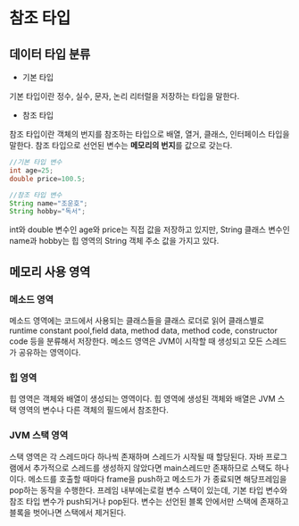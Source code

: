 # 참조 타입

## 데이터 타입 분류

* 기본 타입

기본 타입이란 정수, 실수, 문자, 논리 리터럴을 저장하는 타입을 말한다.

* 참조 타입

참조 타입이란 객체의 번지를 참조하는 타입으로 배열, 열거, 클래스, 인터페이스 타입을 말한다. 참조 타입으로 선언된 변수는 **메모리의 번지**를 값으로 갖는다. 

```java
//기본 타입 변수
int age=25;
double price=100.5;

//참조 타입 변수
String name="조운호";
String hobby="독서";
```

int와 double 변수인 age와 price는 직접 값을 저장하고 있지만, String 클래스 변수인 name과 hobby는 힙 영역의 String 객체 주소 값을 가지고 있다.

## 메모리 사용 영역
### 메소드 영역
메소드 영역에는 코드에서 사용되는 클래스들을 클래스 로더로 읽어 클래스별로 runtime constant pool,field data, method data, method code, constructor code 등을 분류해서 저장한다. 메소드 영역은 JVM이 시작할 때
생성되고 모든 스레드가 공유하는 영역이다.
### 힙 영역
힙 영역은 객체와 배열이 생성되는 영역이다. 힙 영역에 생성된 객체와 배열은 JVM 스택 영역의 변수나 다른 객체의 필드에서 참조한다.
### JVM 스택 영역
스택 영역은 각 스레드마다 하나씩 존재하며 스레드가 시작될 때 할당된다. 자바 프로그램에서 추가적으로 스레드를 생성하지 않았다면 main스레드만 존재하므로 스택도 하나이다. 메소드를 호출할 때마다 frame을 push하고 메소드가
가 종료되면 해당프레임을 pop하는 동작을 수행한다.   프레임 내부에는로컬 변수 스택이 있는데, 기본 타입 변수와 참조 타입 변수가 push되거나 pop된다. 변수는 선언된 블록 안에서만 스택에 존재하고 블록을 벗어나면 스택에서 제거된다.

